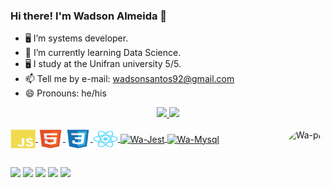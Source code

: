 ### Hi there! I'm Wadson Almeida 👋

- 🖥️ I’m systems developer.
- 🌱 I’m currently learning Data Science.
- 🖥️ I study at the Unifran university 5/5.
- 📫 Tell me by e-mail: wadsonsantos92@gmail.com
- 😄 Pronouns: he/his

<div align="center">
  <a href="https://github.com/Wadson92">
  <img height="150em" src="https://github-readme-stats.vercel.app/api?username=Wadson92&show_icons=true&theme=gotham&include_all_commits=true&count_private=true"/>
  <img height="150em" src="https://github-readme-stats.vercel.app/api/top-langs/?username=Wadson92&layout=compact&langs_count=7&theme=gotham"/>
</div>

<div style="display: inline_block"><br>
  <img align="center" alt="Wa-Js" height="30" width="40" src="https://raw.githubusercontent.com/devicons/devicon/master/icons/javascript/javascript-plain.svg">
  <img align="center" alt="Wa-HTML" height="30" width="40" src="https://raw.githubusercontent.com/devicons/devicon/master/icons/html5/html5-original.svg">
  <img align="center" alt="Wa-CSS" height="30" width="40" src="https://raw.githubusercontent.com/devicons/devicon/master/icons/css3/css3-original.svg">
  <img align="center" alt="Wa-React" height="30" width="40" src="https://raw.githubusercontent.com/devicons/devicon/master/icons/react/react-original.svg">
  <img align="center" alt="Wa-Jest" height="30" width="40" src="https://cdn.jsdelivr.net/gh/devicons/devicon/icons/jest/jest-plain.svg">
  <img align="center" alt="Wa-Mysql" height="30" width="40" src="https://cdn.jsdelivr.net/gh/devicons/devicon/icons/mysql/mysql-original-wordmark.svg">
  <img align="right" alt="Wa-pic" height="150" style="border-radius:50px;" src="https://media.discordapp.net/attachments/891775207801495636/891775301103796254/download20210900164846.png">
</div>
  
  ##
 
<div> 
  <a href="https://www.instagram.com/wadson_almeida/" target="_blank"><img src="https://img.shields.io/badge/-Instagram-%23E4405F?style=for-the-badge&logo=instagram&logoColor=white" target="_blank"></a>
  <a href="https://www.facebook.com/wadson.santos.520" target="_blank"><img src="https://img.shields.io/badge/Facebook-1877F2?style=for-the-badge&logo=facebook&logoColor=white" target="_blank"></a> 
  <a href="mailto:wadsonsantos92@gmail.com"><img src="https://img.shields.io/badge/Gmail-D14836?style=for-the-badge&logo=gmail&logoColor=white" target="_blank"></a>
  <a href="https://www.linkedin.com/in/wadson-almeida-b19763b8/" target="_blank"><img src="https://img.shields.io/badge/-LinkedIn-%230077B5?style=for-the-badge&logo=linkedin&logoColor=white" target="_blank"></a> 
  <a href="https://stackoverflow.com/users/16921342/wadson-almeida" target="_blank"><img src="https://img.shields.io/badge/Stack_Overflow-FE7A16?style=for-the-badge&logo=stack-overflow&logoColor=white" target="_blank"></a> 
</div>
